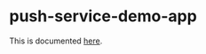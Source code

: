 # push-service-demo-app

This is documented [here](https://github.com/pushaas/pushaas-docs#component-push-service-demo-app).
